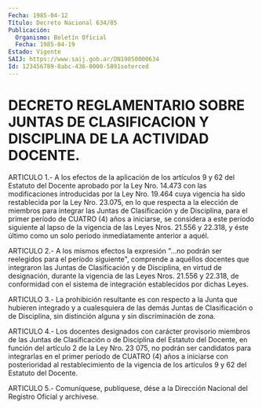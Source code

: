 ```yaml
---
Fecha: 1985-04-12
Título: Decreto Nacional 634/85
Publicación:
  Organismo: Boletín Oficial
  Fecha: 1985-04-19
Estado: Vigente
SAIJ: https://www.saij.gob.ar/DN19850000634
Id: 123456789-0abc-436-0000-5891soterced
---
```

# DECRETO REGLAMENTARIO SOBRE JUNTAS DE CLASIFICACION Y DISCIPLINA DE LA ACTIVIDAD DOCENTE.

<a id="1"></a>
ARTICULO  1.-  A  los efectos de la aplicación de los artículos 9 y 62 del Estatuto del  Docente  aprobado  por  la Ley Nro. 14.473 con las  modificaciones  introducidas  por  la  Ley  Nro.  19.464  cuya vigencia  ha sido restablecida por la Ley Nro. 23.075,  en  lo  que respecta a  la  elección  de  miembros  para integrar las Juntas de Clasificación  y de Disciplina, para el primer  período  de  CUATRO (4) años a iniciarse,  se  considera  a  este  período siguiente al lapso  de la vigencia de las Leyes Nros. 21.556 y  22.318,  y  éste último como  un  solo  período  inmediatamente  anterior  a  aquél.

<a id="2"></a>
ARTICULO  2.-  A  los mismos efectos la expresión "...no podrán ser reelegidos  para  el   período  siguiente",  comprende  a  aquéllos docentes  que  integraron    las   Juntas  de  Clasificación  y  de Disciplina, en virtud de designación,  durante  la  vigencia de las Leyes  Nros.  21.556  y  22.318,  de conformidad con el sistema  de integración establecidos por dichas Leyes.

<a id="3"></a>
ARTICULO  3.-  La prohibición resultante es con respecto a la Junta que hubieren integrado  y  a  cualesquiera  de  las demás Juntas de Clasificación  o  de  Disciplina,  sin  distinción  alguna   y  sin discriminación de zona.

<a id="4"></a>
ARTICULO  4.-  Los  docentes  designados  con  carácter  provisorio miembros  de  las  Juntas  de  Clasificación  o  de  Disciplina del Estatuto del Docente, en función del artículo 2 de la  Ley  Nro. 23 075,  no  podrán  ser  candidatos  para  integrarlas  en  el primer período  de  CUATRO  (4)  años  a  iniciarse  con  posterioridad al restablecimiento  de  la  vigencia  de  los  artículos 9 y  62  del Estatuto del Docente.

<a id="5"></a>
ARTICULO  5.- Comuníquese, publíquese, dése a la Dirección Nacional del Registro Oficial y archívese.
